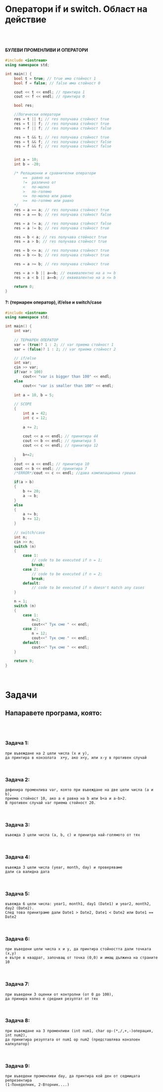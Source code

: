 # **Оператори if и switch. Област на действие**
<br />
<br />


#### **БУЛЕВИ ПРОМЕНЛИВИ И ОПЕРАТОРИ**
```cpp
#include <iostream> 
using namespace std;

int main() {
    bool t = true; // true има стойност 1
    bool f = false; // false има стойност 0

    cout << t << endl; // принтира 1
    cout << f << endl; // принтира 0

    bool res;

    //Логически оператори
    res = t || t; // res получава стойност true
    res = t || f; // res получава стойност true
    res = f || f; // res получава стойност false

    res = t && t; // res получава стойност true
    res = t && f; // res получава стойност false
    res = f && f; // res получава стойност false


    int a = 10;
    int b = -20;

    /* Релационни и сравнителни оператори
        ==	равно на
        !=	различно от 
        <	по-малко
        >	по-голямо
        <=	по-малко или равно
        >=	по-голямо или равно
    */
    res = a == a; // res получава стойност true
    res = a == b; // res получава стойност false

    res = a != a; // res получава стойност false
    res = a != b; // res получава стойност true

    res = b < a; // res получава стойност true
    res = a > b; // res получава стойност true

    res = b <= a; // res получава стойност true
    res = b <= b; // res получава стойност true

    res = a >= b; // res получава стойност true

    res = a > b || a==b; // еквивалентно на a >= b
    res = a < b || a==b; // еквивалентно на a <= b

    return 0;
}
```


#### **?: (тернарен оператор), if/else и switch/case**
```cpp
#include <iostream> 
using namespace std;

int main() {
    int var;
    
    // ТЕРНАРЕН ОПЕРАТОР
    var = (true)? 1 : 2; // var приема стойност 1
    var = (false)? 1 : 2; // var приема стойност 2

    // if/else
    int var;
    cin >> var;
    if(var > 100)
        cout<< "var is bigger than 100" << endl;
    else
        cout<< "var is smaller than 100" << endl;
    
    int a = 10, b = 5;
    
    // SCOPE
    {
        int a = 42;
        int c = 12;
        
        a += 2;
        
        cout << a << endl; // принитира 44
        cout << b << endl; // принитира 5
        cout << c << endl; // принитира 12
        
        b+=2;
    }
    cout << a << endl; // принитира 10
    cout << b << endl; // принитира 7
    /*ERROR*/cout << c << endl; //дава компилационна грешка

    if(a > b)
    {
        b += 20;
        a -= b;
    }
    else
    {
        a += b;
        b += 12;
    }
    
    // switch/case
    int n;
    cin >> n;
    switch (n)
    {
        case 1: 
            // code to be executed if n = 1;
            break;
        case 2: 
            // code to be executed if n = 2;
            break;
        default: 
            // code to be executed if n doesn't match any cases
    }

    n = 1;
    switch (n)
    {
        case 1: 
            n=2;
            cout<<" Тук сме " << endl;
        case 2:
            n = 12;
            cout<<" Тук сме " << endl;
        default:
            cout<<" Тук сме " << endl;
    }

    return 0;
}
```

<br />

# **Задачи**

## **Напаравете програма, която:**
<br />
<br />

### **Задача 1:**
    при въвеждане на 2 цели числа (x и y),
    да принтира в конзолата  x+y, ако x<y, или x-y в противен случай
<br />   

### **Задача 2:**
    дефинира променлива var, която при въвеждане на две цели числа (a и b),
    приема стойност 10, ако a e равна на b или b<a и a-b>2. 
    В противен случай var приема стойност 20.
<br />

### **Задача 3:**
    въвежда 3 цели числа (a, b, c) и принитра най-голямото от тях
<br />

### **Задача 4:**
    въвежда 3 цели числа (year, month, day) и проверяваме
    дали са валидна дата
<br />

### **Задача 5:**
    въвежда 6 цели числа: year1, month1, day1 (Date1) и year2, month2, day2 (Date2).
    След това принитраме дали Date1 > Date2, Date1 < Date2 или Date1 == Date2
<br />

### **Задача 6:**
    при въведени цели числа x и y, да принтира стойността дали точката (x,y)
    e вътре в квадрат, започващ от точка (0,0) и имащ дължина на страните 10
<br />

### **Задача 7:**
    при въведени 3 оценки от контролни (от 0 до 100),
    да принира колко е средния резултат от тях
<br />

### **Задача 8:**
    при въвеждане на 3 променливи (int num1, char op-(*,/,+,-)операция, int num2),
    да принитира резултата от num1 op num2 (представлява конзлоен калкулатор)
<br />

### **Задача 9:**
    при въведени променливи day, да принтира кой ден от седмицата репрезентира
    (1-Понеделник, 2-Вторник....)
    
    
